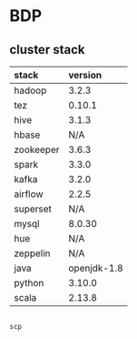 # BDP

## cluster stack

| stack     | version     |
|:----------|:------------|
| hadoop    | 3.2.3       |
| tez       | 0.10.1      |
| hive      | 3.1.3       |
| hbase     | N/A         |
| zookeeper | 3.6.3       |
| spark     | 3.3.0       |
| kafka     | 3.2.0       |
| airflow   | 2.2.5       |
| superset  | N/A         |
| mysql     | 8.0.30      |
| hue       | N/A         |
| zeppelin  | N/A         |
| java      | openjdk-1.8 |
| python    | 3.10.0      |
| scala     | 2.13.8      |


## 

```
scp 
```